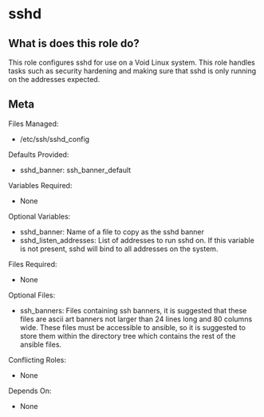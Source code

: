 sshd
====


What is does this role do?
--------------------------

This role configures sshd for use on a Void Linux system.  This role handles tasks such as security hardening and making sure that sshd is only running on the addresses expected.


Meta
----

Files Managed:
  * /etc/ssh/sshd_config

Defaults Provided:
  * sshd_banner: ssh_banner_default

Variables Required:
  * None

Optional Variables:
  * sshd_banner: Name of a file to copy as the sshd banner
  * sshd_listen_addresses: List of addresses to run sshd on.  If this variable is not present, sshd will bind to all addresses on the system.

Files Required:
  * None

Optional Files:
  * ssh_banners: Files containing ssh banners, it is suggested that these files are ascii art banners not larger than 24 lines long and 80 columns wide.  These files must be accessible to ansible, so it is suggested to store them within the directory tree which contains the rest of the ansible files.

Conflicting Roles:
  * None

Depends On:
  * None
